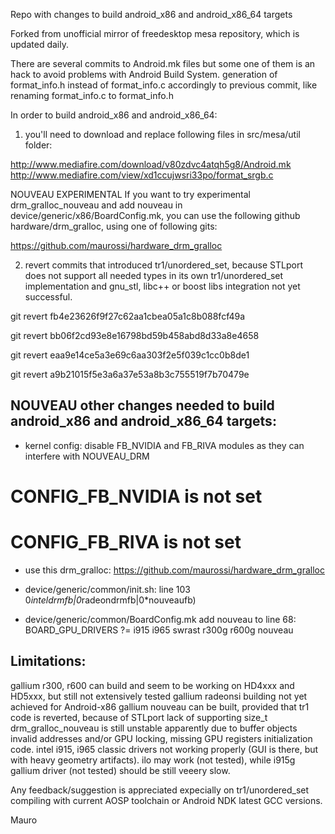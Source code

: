 Repo with changes to build android_x86 and android_x86_64 targets

Forked from unofficial mirror of freedesktop mesa repository, which is updated daily.

There are several commits to Android.mk files but some one of them is an hack to avoid problems with Android Build System. generation of format_info.h instead of format_info.c accordingly to previous commit, like renaming format_info.c to format_info.h


In order to build android_x86 and android_x86_64:


1) you'll need to download and replace following files in src/mesa/util folder:

http://www.mediafire.com/download/v80zdvc4atqh5g8/Android.mk http://www.mediafire.com/view/xd1ccujwsri33po/format_srgb.c



NOUVEAU EXPERIMENTAL If you want to try experimental drm_gralloc_nouveau and add nouveau in device/generic/x86/BoardConfig.mk, you can use the following github hardware/drm_gralloc, using one of following gits:

https://github.com/maurossi/hardware_drm_gralloc



2) revert commits that introduced tr1/unordered_set, because STLport does not support all needed types in its own tr1/unordered_set implementation and gnu_stl, libc++ or boost libs integration not yet successful.


git revert fb4e23626f9f27c62aa1cbea05a1c8b088fcf49a

git revert bb06f2cd93e8e16798bd59b458abd8d33a8e4658

git revert eaa9e14ce5a3e69c6aa303f2e5f039c1cc0b8de1

git revert a9b21015f5e3a6a37e53a8b3c755519f7b70479e


NOUVEAU other changes needed to build android_x86 and android_x86_64 targets:
-----------------------------------------------------------------------------

- kernel config: disable FB_NVIDIA and FB_RIVA modules as they can interfere with NOUVEAU_DRM
# CONFIG_FB_NVIDIA is not set
# CONFIG_FB_RIVA is not set

- use this drm_gralloc: https://github.com/maurossi/hardware_drm_gralloc

- device/generic/common/init.sh: line 103     	0*inteldrmfb|0*radeondrmfb|0*nouveaufb)

- device/generic/common/BoardConfig.mk add nouveau to line 68:  BOARD_GPU_DRIVERS ?= i915 i965 swrast r300g r600g nouveau


Limitations:
------------

gallium r300, r600 can build and seem to be working on HD4xxx and HD5xxx, but still not extensively tested gallium radeonsi building not yet achieved for Android-x86 gallium nouveau can be built, provided that tr1 code is reverted, because of STLport lack of supporting size_t drm_gralloc_nouveau is still unstable apparently due to buffer objects invalid addresses and/or GPU locking, missing GPU registers initialization code. intel i915, i965 classic drivers not working properly (GUI is there, but with heavy geometry artifacts). ilo may work (not tested), while i915g gallium driver (not tested) should be still veeery slow.

Any feedback/suggestion is appreciated expecially on tr1/unordered_set compiling with current AOSP toolchain or Android NDK latest GCC versions.

Mauro
